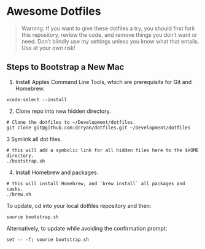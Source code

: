 # Awesome Dotfiles
> Warning: If you want to give these dotfiles a try, you should first fork this
> repository, review the code, and remove things you don’t want or need. Don’t
> blindly use my settings unless you know what that entails. Use at your own risk!

## Steps to Bootstrap a New Mac
1. Install Apples Command Line Tools, which are prerequisits for Git and Homebrew.

```
xcode-select --install
```

2. Clone repo into new hidden directory.

```
# Clone the dotfiles to ~/Development/dotfiles.
git clone git@github.com:dcryan/dotfiles.git ~/Development/dotfiles
```

3 Symlink all dot files.

```
# this will add a symbolic link for all hidden files here to the $HOME directory.
./bootstrap.sh
```

4. Install Homebrew and packages.

```
# this will install Homebrew, and `brew install` all packages and casks.
./brew.sh
```

To update, cd into your local dotfiles repository and then:

```
source bootstrap.sh
```

Alternatively, to update while avoiding the confirmation prompt:

```
set -- -f; source bootstrap.sh
```
